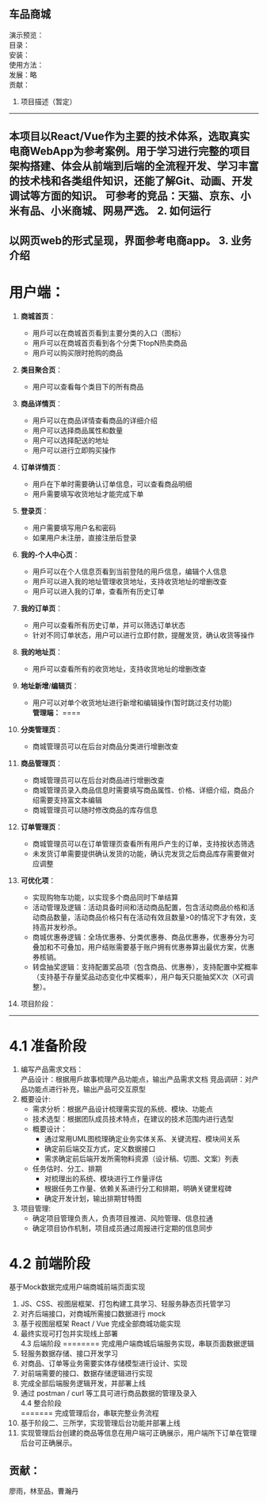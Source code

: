 ##  车品商城    ##
演示预览：   
目录：  
安装：  
使用方法：  
发展：略  
贡献：  
1. 项目描述（暂定）
-----
本项目以React/Vue作为主要的技术体系，选取真实电商WebApp为参考案例。用于学习进行完整的项目架构搭建、体会从前端到后端的全流程开发、学习丰富的技术栈和各类组件知识，还能了解Git、动画、开发调试等方面的知识。
可参考的竞品：天猫、京东、小米有品、小米商城、网易严选。
2. 如何运行
------
以网页web的形式呈现，界面参考电商app。
3. 业务介绍
--------
**用户端：**  
====
1. **商城首页**：  
	- 用戶可以在商城首⻚看到主要分类的入口（图标）  
	- 用戶可以在商城首⻚看到各个分类下topN热卖商品  
	- 用戶可以购买限时抢购的商品  
2. **类目聚合页**：  
	- 用户可以查看每个类目下的所有商品  
3. **商品详情页**：  
	- 用戶可以在商品详情查看商品的详细介绍  
	- 用户可以选择商品属性和数量  
	- 用户可以选择配送的地址  
	- 用户可以进行立即购买操作  
4. **订单详情页**：  
	- 用戶在下单时需要确认订单信息，可以查看商品明细  
	- 用戶需要填写收货地址才能完成下单  
5. **登录页**：  
	- 用户需要填写用户名和密码  
	- 如果用户未注册，直接注册后登录  
6. **我的-个人中心页**：  
	- 用戶可以在个人信息⻚看到当前登陆的用戶信息，编辑个人信息  
	- 用戶可以进入我的地址管理收货地址，支持收货地址的增删改查  
	- 用戶可以进入我的订单，查看所有历史订单  
7. **我的订单页**：  
	- 用户可以查看所有历史订单，并可以筛选订单状态  
	- 针对不同订单状态，用户可以进行立即付款，提醒发货，确认收货等操作  
8. **我的地址页**：  
	- 用戶可以查看所有的收货地址，支持收货地址的增删改查  
9. **地址新增**/**编辑页**：  
	- 用户可以对单个收货地址进行新增和编辑操作(暂时跳过支付功能)  
**管理端：** 
====
1. **分类管理页**：  
	- 商城管理员可以在后台对商品分类进行增删改查  
2. **商品管理页**：  
	- 商城管理员可以在后台对商品进行增删改查  
	- 商城管理员录入商品信息时需要填写商品属性、价格、详细介绍，商品介绍需要支持富文本编辑  
	- 商城管理员可以随时修改商品的库存信息    
3. **订单管理页**：  
	- 商城管理员可以在订单管理⻚查看所有用戶产生的订单，支持按状态筛选  
	- 未发货订单需要提供确认发货的功能，确认完发货之后商品库存需要做对应调整  
4. **可优化项**：  
	- 实现购物车功能，以实现多个商品同时下单结算  
	- 活动管理及逻辑：活动具备时间和活动商品配置，包含活动商品价格和活动商品数量，活动商品价格只有在活动有效且数量>0的情况下才有效，支持高并发秒杀。  
	- 商城优惠券逻辑：全场优惠券、分类优惠券、商品优惠券，优惠券分为可叠加和不可叠加，用户结账需要基于账户拥有优惠券算出最优方案，优惠券核销。  
	- 转盘抽奖逻辑：支持配置奖品项（包含商品、优惠券），支持配置中奖概率（支持基于存量奖品动态变化中奖概率），用户每天只能抽奖X次（X可调整）。  





4. 项目阶段：
----

4.1 准备阶段
=======
1. 编写产品需求文档：  
产品设计：根据用戶故事梳理产品功能点，输出产品需求文档
竞品调研：对产品功能点进行补充，输出产品可交互原型
2. 概要设计:  
	- 需求分析：根据产品设计梳理需实现的系统、模块、功能点
 	- 技术选型：根据团队成员技术特点，在建议的技术范围内进行选型
	- 概要设计：
	  	- 通过常用UML图梳理确定业务实体关系、关键流程、模块间关系
	  	- 确定前后端交互方式，定义数据接口
	  	- 需求确定前后端开发所需物料资源（设计稿、切图、文案）列表
	- 任务估时、分工、排期
		- 对梳理出的系统、模块进行工作量评估
		- 根据任务工作量、依赖关系进行分工和排期，明确关键里程碑
		- 确定开发计划，输出排期甘特图
3. 项目管理: 
	- 确定项目管理负责人，负责项目推进、⻛险管理、信息拉通
	- 确定项目协作机制，项目成员通过周报进行定期的信息同步  

4.2 前端阶段
========
基于Mock数据完成用户端商城前端页面实现  
1. JS、CSS、视图层框架、打包构建工具学习、轻服务静态页托管学习  
2.  对齐后端接口，对商城所需接口数据进行 mock  
3. 基于视图层框架 React / Vue 完成全部商城功能实现  
4. 最终实现可打包并实现线上部署  
4.3 后端阶段
========
完成用户端商城后端服务实现，串联页面数据逻辑  
1. 轻服务数据存储、接口开发学习  
2. 对商品、订单等业务需要实体存储模型进行设计、实现  
3. 对前端需要的接口、数据存储逻辑进行实现  
4. 完成全部后端服务逻辑开发，并部署上线  
5. 通过 postman / curl 等工具可进行商品数据的管理及录入  
4.4 整合阶段  
=======
完成管理后台，串联完整业务流程  
1. 基于阶段二、三所学，实现管理后台功能并部署上线  
2. 实现管理后台创建的商品等信息在用户端可正确展示，用户端所下订单在管理后台可正确展示。  




贡献：
---
廖雨，林至品，曹瀚丹